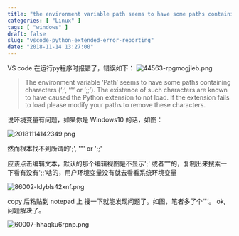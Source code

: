 ```yaml
---
title: "the environment variable path seems to have some paths containing characters"
categories: [ "Linux" ]
tags: [ "windows" ]
draft: false
slug: "vscode-python-extended-error-reporting"
date: "2018-11-14 13:27:00"
---
```


VS code 在运行py程序时报错了，错误如下：
![44563-rpgmogjleb.png](https://imgs.gnux.cn/usr/uploads/2018/11/1340241264.png)

> The environment variable ‘Path’ seems to have some paths containing
> characters (‘;’, ‘“‘ or ‘;;’). The existence of such characters are
> known to have caused the Python extension to not load. If the
> extension fails to load please modify your paths to remove these
> characters.

说环境变量有问题，如果你是 Windows10 的话，如图：


<!--more-->


![20181114142349.png][1]

然而根本找不到所谓的';', '"' or ';;'

应该点击编辑文本，默认的那个编辑视图是不显示';' 或者'"'的，复制出来搜索一下看有没有';;'啥的，用户环境变量没有就去看看系统环境变量

![86002-ldybls42xnf.png](https://imgs.gnux.cn/usr/uploads/2018/11/1650834532.png)

copy 后粘贴到 notepad 上 搜一下就能发现问题了。如图，笔者多了个‘"’。 ok, 问题解决了。

![60007-hhaqku6rpnp.png](https://imgs.gnux.cn/usr/uploads/2018/11/245689128.png)

  [1]: https://imgs.gnux.cn/usr/uploads/2018/11/2403208876.png
